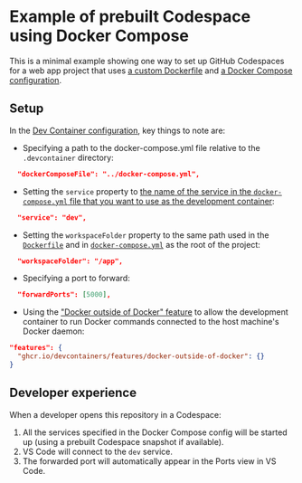 # Example of prebuilt Codespace using Docker Compose

This is a minimal example showing one way to set up GitHub Codespaces for a web app project that uses [a custom Dockerfile](web/Dockerfile) and [a Docker Compose configuration](docker-compose.yml).

## Setup

In the [Dev Container configuration](.devcontainer/devcontainer.json), key things to note are:

* Specifying a path to the docker-compose.yml file relative to the `.devcontainer` directory:

```json
  "dockerComposeFile": "../docker-compose.yml",
```

* Setting the `service` property to [the name of the service in the `docker-compose.yml` file that you want to use as the development container](docker-compose.yml#L24):

```json
  "service": "dev",
```

* Setting the `workspaceFolder` property to the same path used in the [`Dockerfile`](web/Dockerfile#L3) and in [`docker-compose.yml`]() as the root of the project:

```json
  "workspaceFolder": "/app",
```

* Specifying a port to forward:

```json
  "forwardPorts": [5000],
```

* Using the ["Docker outside of Docker" feature](https://github.com/devcontainers/features/blob/main/src/docker-outside-of-docker/README.md) to allow the development container to run Docker commands connected to the host machine's Docker daemon:

```json
"features": {
  "ghcr.io/devcontainers/features/docker-outside-of-docker": {}
}
```

## Developer experience

When a developer opens this repository in a Codespace:

1. All the services specified in the Docker Compose config will be started up (using a prebuilt Codespace snapshot if available).
2. VS Code will connect to the `dev` service.
3. The forwarded port will automatically appear in the Ports view in VS Code.
